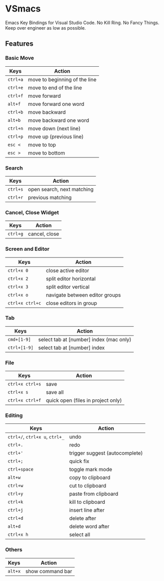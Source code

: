 # VSmacs

Emacs Key Bindings for Visual Studio Code. No Kill Ring. No Fancy Things. Keep over engineer as low as possible.

## Features

### Basic Move
| Keys | Action |
|------|--------|
| `ctrl+a` | move to beginning of the line |
| `ctrl+e` | move to end of the line |
| `ctrl+f` | move forward |
| `alt+f` | move forward one word |
| `ctrl+b` | move backward |
| `alt+b` | move backward one word |
| `ctrl+n` | move down (next line) |
| `ctrl+p` | move up (previous line) |
| `esc <` | move to top |
| `esc >` | move to bottom |

### Search
| Keys | Action |
|------|--------|
| `ctrl+s` | open search, next matching |
| `ctrl+r` | previous matching |

### Cancel, Close Widget
| Keys | Action |
|------|--------|
| `ctrl+g` | cancel, close |

### Screen and Editor
| Keys | Action |
|------|--------|
| `ctrl+x 0` | close active editor |
| `ctrl+x 2` | split editor horizontal |
| `ctrl+x 3` | split editor vertical |
| `ctrl+x o` | navigate between editor groups |
| `ctrl+x ctrl+c` | close editors in group |

### Tab
| Keys | Action |
|------|--------|
| `cmd+[1-9]` | select tab at [number] index (mac only) |
| `ctrl+[1-9]` | select tab at [number] index |

### File
| Keys | Action |
|------|--------|
| `ctrl+x ctrl+s` | save |
| `ctrl+x s` | save all |
| `ctrl+x ctrl+f` | quick open (files in project only) |

### Editing
| Keys | Action |
|------|--------|
| `ctrl+/`, `ctrl+x u`, `ctrl+_` | undo |
| `ctrl+.` | redo |
| `ctrl+'` | trigger suggest (autocomplete) |
| `ctrl+;` | quick fix |
| `ctrl+space` | toggle mark mode |
| `alt+w` | copy to clipboard |
| `ctrl+w` | cut to clipboard |
| `ctrl+y` | paste from clipboard |
| `ctrl+k` | kill to clipboard |
| `ctrl+j` | insert line after |
| `ctrl+d` | delete after |
| `alt+d` | delete word after |
| `ctrl+x h` | select all |

### Others
| Keys | Action |
|------|--------|
| `alt+x` | show command bar |